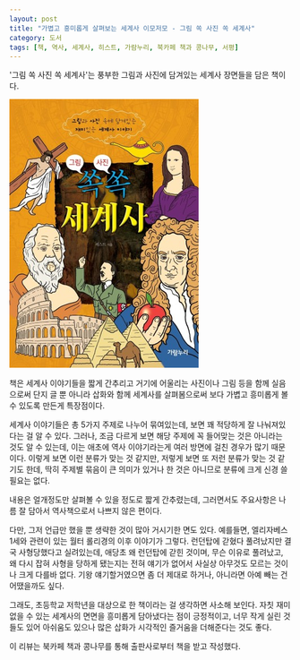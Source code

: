 ```yaml
---
layout: post
title: "가볍고 흥미롭게 살펴보는 세계사 이모저모 - 그림 쏙 사진 쏙 세계사"
category: 도서
tags: [책, 역사, 세계사, 히스트, 가람누리, 북카페 책과 콩나무, 서평]
---
```


'그림 쏙 사진 쏙 세계사'는
풍부한 그림과 사진에 담겨있는 세계사 장면들을 담은 책이다.

![표지](/images/world-history-with-paintings-and-picturs-book-h480.jpg)

책은 세계사 이야기들을 짧게 간추리고
거기에 어울리는 사진이나 그림 등을 함께 실음으로써
단지 글 뿐 아니라 삽화와 함께 세계사를 살펴봄으로써
보다 가볍고 흥미롭게 볼 수 있도록 만든게 특장점이다.

세계사 이야기들은 총 5가지 주제로 나누어 묶여있는데,
보면 꽤 적당하게 잘 나눠져있다는 걸 알 수 있다.
그러나, 조금 다르게 보면 해당 주제에 꼭 들어맞는 것은 아니라는 것도 알 수 있는데,
이는 애초에 역사 이야기라는게 여러 방면에 걸친 경우가 많기 때문이다.
이렇게 보면 이런 분류가 맞는 것 같지만,
저렇게 보면 또 저런 분류가 맞는 것 같기도 한데,
딱히 주제별 묶음이 큰 의미가 있거나 한 것은 아니므로 분류에 크게 신경 쓸 필요는 없다.

내용은 얼개정도만 살펴볼 수 있을 정도로 짧게 간추렸는데,
그러면서도 주요사항은 나름 잘 담아서 역사책으로서 나쁘지 않은 편이다.

다만, 그저 언급만 했을 뿐 생략한 것이 많아 거시기한 면도 있다.
예를들면, 엘리자베스 1세와 관련이 있는 월터 롤리경의 이후 이야기가 그렇다.
런던탑에 갇혔다 풀려났지만 결국 사형당했다고 실려있는데,
애당초 왜 런던탑에 갇힌 것이며, 무슨 이유로 풀려났고, 왜 다시 잡혀 사형을 당하게 됐는지는 전혀 얘기가 없어서
사실상 아무것도 모르는 것이나 크게 다를바 없다.
기왕 얘기할거였으면 좀 더 제대로 하거나, 아니라면 아예 빼는 건 어땠을까도 싶다.

그래도, 초등학교 저학년을 대상으로 한 책이라는 걸 생각하면 사소해 보인다.
자칫 재미없을 수 있는 세계사의 면면을 흥미롭게 담아냈다는 점이 긍정적이고,
너무 작게 실린 것들도 있어 아쉬움도 있으나 많은 삽화가 시각적인 즐거움을 더해준다는 것도 좋다.



<div class="im im-info">
이 리뷰는 북카페 책과 콩나무를 통해 출판사로부터 책을 받고 작성했다.
</div>
